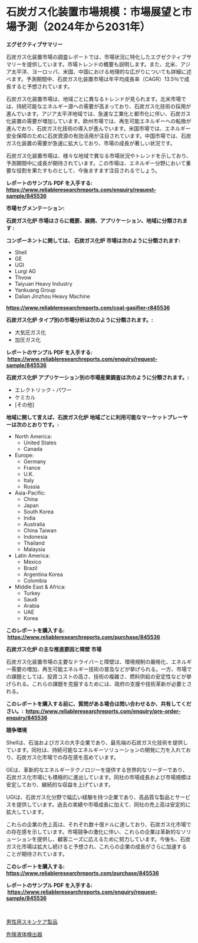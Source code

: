 <p><h1>石炭ガス化装置市場規模：市場展望と市場予測（2024年から2031年）</h1></p><p><strong>エグゼクティブサマリー</strong></p>
<p><p>石炭ガス化装置市場の調査レポートでは、市場状況に特化したエグゼクティブサマリーを提供しています。市場トレンドの概要も説明します。また、北米、アジア太平洋、ヨーロッパ、米国、中国における地理的な広がりについても詳細に述べます。予測期間中、石炭ガス化装置市場は年平均成長率（CAGR）13.5％で成長すると予想されています。</p><p>石炭ガス化装置市場は、地域ごとに異なるトレンドが見られます。北米市場では、持続可能なエネルギー源への需要が高まっており、石炭ガス化技術の採用が進んでいます。アジア太平洋地域では、急速な工業化と都市化に伴い、石炭ガス化装置の需要が増加しています。欧州市場では、再生可能エネルギーへの転換が進んでおり、石炭ガス化技術の導入が進んでいます。米国市場では、エネルギー安全保障のために石炭資源の有効活用が注目されています。中国市場では、石炭ガス化装置の需要が急速に拡大しており、市場の成長が著しい状況です。</p><p>石炭ガス化装置市場は、様々な地域で異なる市場状況やトレンドを示しており、予測期間中に成長が期待されています。この市場は、エネルギー分野において重要な役割を果たすものとして、今後ますます注目されるでしょう。</p></p>
<p><strong>レポートのサンプル PDF を入手する: <a href="https://www.reliableresearchreports.com/enquiry/request-sample/845536">https://www.reliableresearchreports.com/enquiry/request-sample/845536</a></strong></p>
<p><strong>市場セグメンテーション:</strong></p>
<p><strong> 石炭ガス化炉 市場はさらに概要、展開、アプリケーション、地域に分類されます :</strong></p>
<p><strong>コンポーネントに関しては、 石炭ガス化炉 市場は次のように分類されます: &nbsp;</strong></p>
<p><ul><li>Shell</li><li>GE</li><li>UGI</li><li>Lurgi AG</li><li>Thvow</li><li>Taiyuan Heavy Industry</li><li>Yankuang Group</li><li>Dalian Jinzhou Heavy Machine</li></ul></p>
<p><strong><a href="https://www.reliableresearchreports.com/coal-gasifier-r845536">https://www.reliableresearchreports.com/coal-gasifier-r845536</a></strong></p>
<p><strong> 石炭ガス化炉 タイプ別の市場分析は次のように分類されます。:</strong></p>
<p><ul><li>大気圧ガス化</li><li>加圧ガス化</li></ul></p>
<p><strong>レポートのサンプル PDF を入手する: &nbsp;<a href="https://www.reliableresearchreports.com/enquiry/request-sample/845536">https://www.reliableresearchreports.com/enquiry/request-sample/845536</a></strong></p>
<p><strong> 石炭ガス化炉 アプリケーション別の市場産業調査は次のように分類されます。:</strong></p>
<p><ul><li>エレクトリック・パワー</li><li>ケミカル</li><li>[その他]</li></ul></p>
<p><strong>地域に関して言えば、石炭ガス化炉 地域ごとに利用可能なマーケットプレーヤーは次のとおりです。:</strong></p>
<p><ul>
    <li>
        North America:
        <ul>
            <li>United States</li>
            <li>Canada</li>
        </ul>
    </li>
    <li>
        Europe:
        <ul>
            <li>Germany</li>
            <li>France</li>
            <li>U.K.</li>
            <li>Italy</li>
            <li>Russia</li>
        </ul>
    </li>
    <li>
        Asia-Pacific:
        <ul>
            <li>China</li>
            <li>Japan</li>
            <li>South Korea</li>
            <li>India</li>
            <li>Australia</li>
            <li>China Taiwan</li>
            <li>Indonesia</li>
            <li>Thailand</li>
            <li>Malaysia</li>
        </ul>
    </li>
    <li>
        Latin America:
        <ul>
            <li>Mexico</li>
            <li>Brazil</li>
            <li>Argentina Korea</li>
            <li>Colombia</li>
        </ul>
    </li>
    <li>
        Middle East & Africa:
        <ul>
            <li>Turkey</li>
            <li>Saudi</li>
            <li>Arabia</li>
            <li>UAE</li>
            <li>Korea</li>
        </ul>
    </li>
    </ul></p>
<p><strong>このレポートを購入する: &nbsp;<a href="https://www.reliableresearchreports.com/purchase/845536">https://www.reliableresearchreports.com/purchase/845536</a></strong></p>
<p><strong>石炭ガス化炉 の主な推進要因と障壁 市場</strong></p>
<p><p>石炭ガス化装置市場の主要なドライバーと障壁は、環境規制の厳格化、エネルギー需要の増加、再生可能エネルギー技術の普及などが挙げられる。一方、市場での課題としては、投資コストの高さ、技術の複雑さ、燃料供給の安定性などが挙げられる。これらの課題を克服するためには、政府の支援や技術革新が必要とされる。</p></p>
<p><strong>このレポートを購入する前に、質問がある場合は問い合わせるか、共有してください。:&nbsp; <a href="https://www.reliableresearchreports.com/enquiry/pre-order-enquiry/845536">https://www.reliableresearchreports.com/enquiry/pre-order-enquiry/845536</a></strong></p>
<p><strong>競争環境</strong></p>
<p><p>Shellは、石油およびガスの大手企業であり、最先端の石炭ガス化技術を提供しています。同社は、持続可能なエネルギーソリューションの開発に力を入れており、石炭ガス化市場での存在感を高めています。</p><p>GEは、革新的なエネルギーテクノロジーを提供する世界的なリーダーであり、石炭ガス化市場にも積極的に進出しています。同社の市場成長および市場規模は安定しており、継続的な収益を上げています。</p><p>UGIは、石炭ガス化分野で幅広い経験を持つ企業であり、高品質な製品とサービスを提供しています。過去の実績や市場成長に加えて、同社の売上高は安定的に拡大しています。</p><p>これらの企業の売上高は、それぞれ数十億ドルに達しており、石炭ガス化市場での存在感を示しています。市場競争の激化に伴い、これらの企業は革新的なソリューションを提供し、顧客ニーズに応えるために努力しています。今後も、石炭ガス化市場は拡大し続けると予想され、これらの企業の成長がさらに加速することが期待されています。</p></p>
<p><strong>このレポートを購入する: &nbsp; <a href="https://www.reliableresearchreports.com/purchase/845536">https://www.reliableresearchreports.com/purchase/845536</a></strong></p>
<p><strong>レポートのサンプル PDF を入手する: &nbsp;<a href="https://www.reliableresearchreports.com/enquiry/request-sample/845536">https://www.reliableresearchreports.com/enquiry/request-sample/845536</a></strong><strong></strong></p>
<p>&nbsp;</p>
<p><p><a href="https://github.com/marbadji/Market-Research-Report-List-1/blob/main/238198319252.md">男性用スキンケア製品</a></p><p><a href="https://github.com/KaydenJohns1964/Market-Research-Report-List-1/blob/main/719936219253.md">危険液体検出器</a></p></p>